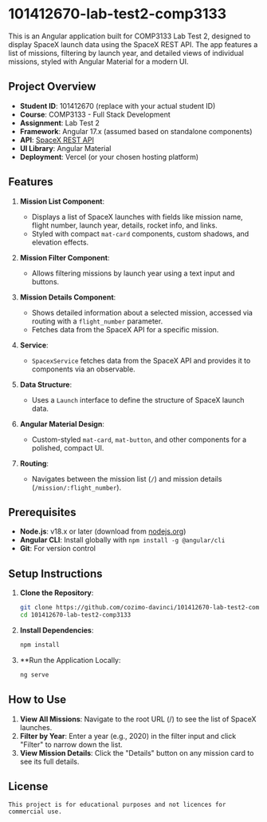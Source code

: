 # 101412670-lab-test2-comp3133

This is an Angular application built for COMP3133 Lab Test 2, designed to display SpaceX launch data using the SpaceX REST API. The app features a list of missions, filtering by launch year, and detailed views of individual missions, styled with Angular Material for a modern UI.

## Project Overview

- **Student ID**: 101412670 (replace with your actual student ID)
- **Course**: COMP3133 - Full Stack Development
- **Assignment**: Lab Test 2
- **Framework**: Angular 17.x (assumed based on standalone components)
- **API**: [SpaceX REST API](https://api.spacexdata.com/v3/launches)
- **UI Library**: Angular Material
- **Deployment**: Vercel (or your chosen hosting platform)

## Features

1. **Mission List Component**:
   - Displays a list of SpaceX launches with fields like mission name, flight number, launch year, details, rocket info, and links.
   - Styled with compact `mat-card` components, custom shadows, and elevation effects.

2. **Mission Filter Component**:
   - Allows filtering missions by launch year using a text input and buttons.

3. **Mission Details Component**:
   - Shows detailed information about a selected mission, accessed via routing with a `flight_number` parameter.
   - Fetches data from the SpaceX API for a specific mission.

4. **Service**:
   - `SpacexService` fetches data from the SpaceX API and provides it to components via an observable.

5. **Data Structure**:
   - Uses a `Launch` interface to define the structure of SpaceX launch data.

6. **Angular Material Design**:
   - Custom-styled `mat-card`, `mat-button`, and other components for a polished, compact UI.

7. **Routing**:
   - Navigates between the mission list (`/`) and mission details (`/mission/:flight_number`).

## Prerequisites

- **Node.js**: v18.x or later (download from [nodejs.org](https://nodejs.org/))
- **Angular CLI**: Install globally with `npm install -g @angular/cli`
- **Git**: For version control

## Setup Instructions

1. **Clone the Repository**:
   ```bash
   git clone https://github.com/cozimo-davinci/101412670-lab-test2-comp3133.git
   cd 101412670-lab-test2-comp3133

2. **Install Dependencies**:
    ```bash
    npm install

3. **Run the Application Locally:
    ```bash
    ng serve

## How to Use

1. **View All Missions**: Navigate to the root URL (/) to see the list of SpaceX launches.
2. **Filter by Year**: Enter a year (e.g., 2020) in the filter input and click "Filter" to narrow down the list.
3. **View Mission Details**: Click the "Details" button on any mission card to see its full details.

## License

    This project is for educational purposes and not licences for commercial use.
